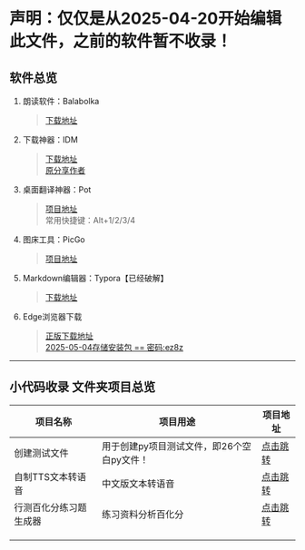 # 声明：仅仅是从2025-04-20开始编辑此文件，之前的软件暂不收录！

## 软件总览
1. 朗读软件：Balabolka
   > [下载地址](http://www.cross-plus-a.com/balabolka.htm)
2. 下载神器：IDM
   > [下载地址](https://ghqr.lanzoup.com/iq7LL2u1cffg)  
   > [原分享作者](https://www.ahhhhfs.com/11659/)

3. 桌面翻译神器：Pot
   > [项目地址](https://github.com/pot-app/pot-desktop)  
   > 常用快捷键：Alt+1/2/3/4

4. 图床工具：PicGo
   > [项目地址](https://github.com/Molunerfinn/PicGo)

5. Markdown编辑器：Typora【已经破解】
   > [下载地址](https://ghqr.lanzoup.com/iSKMw2sf1mfe)

6. Edge浏览器下载
   > [正版下载地址](https://www.microsoft.com/en-us/edge/server/download)  
   > [2025-05-04存储安装包 == 密码:ez8z](https://ghqr.lanzoup.com/iJTZG2vbim1g)

---

## 小代码收录 文件夹项目总览
| **项目名称**           | 项目用途                                   | 项目地址                                                     |
| ---------------------- | ------------------------------------------ | ------------------------------------------------------------ |
| 创建测试文件           | 用于创建py项目测试文件，即26个空白py文件！ | [点击跳转](https://github.com/TAGRENLA/Interesting-Projects/blob/main/%E5%B0%8F%E4%BB%A3%E7%A0%81%E6%94%B6%E5%BD%95/%E5%88%9B%E5%BB%BA%E6%B5%8B%E8%AF%95%E6%96%87%E4%BB%B6.py) |
| 自制TTS文本转语音      | 中文版文本转语音                           | [点击跳转](https://github.com/TAGRENLA/Interesting-Projects/blob/main/%E5%B0%8F%E4%BB%A3%E7%A0%81%E6%94%B6%E5%BD%95/Edge%20TTS%E3%80%90%E6%96%87%E6%9C%AC%E8%BD%AC%E8%AF%AD%E9%9F%B3%E3%80%91.py) |
| 行测百化分练习题生成器 | 练习资料分析百化分                         | [点击跳转](https://github.com/TAGRENLA/Interesting-Projects/blob/main/%E5%B0%8F%E4%BB%A3%E7%A0%81%E6%94%B6%E5%BD%95/%E8%A1%8C%E6%B5%8B%E7%99%BE%E5%8C%96%E5%88%86%E7%BB%83%E4%B9%A0%E9%A2%98%E7%94%9F%E6%88%90.py) |
|                        |                                            |                                                              |
|                        |                                            |                                                              |
|                        |                                            |                                                              |
